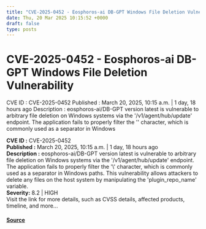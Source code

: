 ```yaml
---
title: "CVE-2025-0452 - Eosphoros-ai DB-GPT Windows File Deletion Vulnerability"
date: Thu, 20 Mar 2025 10:15:52 +0000
draft: false
type: posts
---
```

# CVE-2025-0452 - Eosphoros-ai DB-GPT Windows File Deletion Vulnerability





 CVE ID : CVE-2025-0452 Published : March 20, 2025, 10:15 a.m. | 1 day, 18 hours ago Description : eosphoros-ai/DB-GPT version latest is vulnerable to arbitrary file deletion on Windows systems via the '/v1/agent/hub/update' endpoint. The application fails to properly filter the '\' character, which is commonly used as a separator in Windows

**CVE ID :** CVE-2025-0452  
**Published :** March 20, 2025, 10:15 a.m. | 1 day, 18 hours ago  
**Description :** eosphoros-ai/DB-GPT version latest is vulnerable to arbitrary file deletion on Windows systems via the '/v1/agent/hub/update' endpoint. The application fails to properly filter the '\\' character, which is commonly used as a separator in Windows paths. This vulnerability allows attackers to delete any files on the host system by manipulating the 'plugin\_repo\_name' variable.  
**Severity:** 8.2 | HIGH  
Visit the link for more details, such as CVSS details, affected products, timeline, and more...

#### [Source](https://cvefeed.io/vuln/detail/CVE-2025-0452)

